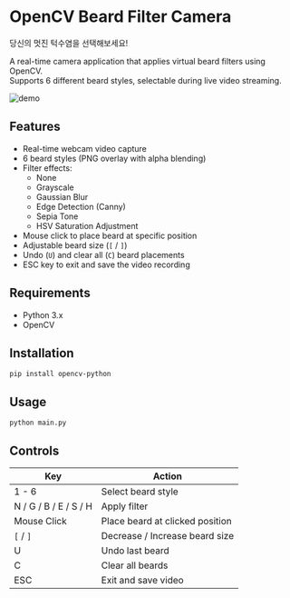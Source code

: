 # OpenCV Beard Filter Camera

당신의 멋진 턱수염을 선택해보세요!

A real-time camera application that applies virtual beard filters using OpenCV.  
Supports 6 different beard styles, selectable during live video streaming.

![demo](video/beard1.gif)

## Features
- Real-time webcam video capture
- 6 beard styles (PNG overlay with alpha blending)
- Filter effects:
  - None
  - Grayscale
  - Gaussian Blur
  - Edge Detection (Canny)
  - Sepia Tone
  - HSV Saturation Adjustment
- Mouse click to place beard at specific position
- Adjustable beard size (`[` / `]`)
- Undo (`U`) and clear all (`C`) beard placements
- ESC key to exit and save the video recording

## Requirements
- Python 3.x
- OpenCV

## Installation
```
pip install opencv-python
```

## Usage
```
python main.py
```

## Controls
| Key                   | Action                          |
| --------------------- | ------------------------------- |
| 1 - 6                 | Select beard style              |
| N / G / B / E / S / H | Apply filter                    |
| Mouse Click           | Place beard at clicked position |
| `[` / `]`             | Decrease / Increase beard size  |
| U                     | Undo last beard                 |
| C                     | Clear all beards                |
| ESC                   | Exit and save video             |


